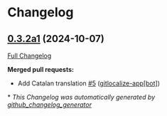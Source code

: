 # Changelog

## [0.3.2a1](https://github.com/OpenVoiceOS/skill-ovos-wallpapers/tree/0.3.2a1) (2024-10-07)

[Full Changelog](https://github.com/OpenVoiceOS/skill-ovos-wallpapers/compare/0.3.1...0.3.2a1)

**Merged pull requests:**

- Add Catalan translation [\#5](https://github.com/OpenVoiceOS/skill-ovos-wallpapers/pull/5) ([gitlocalize-app[bot]](https://github.com/apps/gitlocalize-app))



\* *This Changelog was automatically generated by [github_changelog_generator](https://github.com/github-changelog-generator/github-changelog-generator)*
